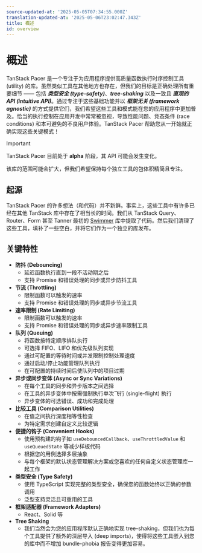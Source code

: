 ```yaml
---
source-updated-at: '2025-05-05T07:34:55.000Z'
translation-updated-at: '2025-05-06T23:02:47.343Z'
title: 概述
id: overview
---
```

# 概述

TanStack Pacer 是一个专注于为应用程序提供高质量函数执行时序控制工具 (utility) 的库。虽然类似工具在其他地方也存在，但我们的目标是正确处理所有重要细节 —— 包括 ***类型安全 (type-safety)***、***tree-shaking*** 以及一致且 ***直观的 API (intuitive API)***。通过专注于这些基础功能并以 ***框架无关 (framework agnostic)*** 的方式提供它们，我们希望这些工具和模式能在您的应用程序中更加普及。恰当的执行控制在应用开发中常常被忽视，导致性能问题、竞态条件 (race conditions) 和本可避免的不良用户体验。TanStack Pacer 帮助您从一开始就正确实现这些关键模式！

> [!IMPORTANT]
> TanStack Pacer 目前处于 **alpha** 阶段，其 API 可能会发生变化。
>
> 该库的范围可能会扩大，但我们希望保持每个独立工具的包体积精简且专注。

## 起源

TanStack Pacer 的许多想法（和代码）并不新鲜。事实上，这些工具中有许多已经在其他 TanStack 库中存在了相当长的时间。我们从 TanStack Query、Router、Form 甚至 Tanner 最初的 [Swimmer](https://github.com/tannerlinsley/swimmer) 库中提取了代码。然后我们清理了这些工具，填补了一些空白，并将它们作为一个独立的库发布。

## 关键特性

- **防抖 (Debouncing)**
  - 延迟函数执行直到一段不活动期之后
  - 支持 Promise 和错误处理的同步或异步防抖工具
- **节流 (Throttling)**
  - 限制函数可以触发的速率
  - 支持 Promise 和错误处理的同步或异步节流工具
- **速率限制 (Rate Limiting)**
  - 限制函数可以触发的速率
  - 支持 Promise 和错误处理的同步或异步速率限制工具
- **队列 (Queuing)**
  - 将函数按特定顺序排队执行
  - 可选择 FIFO、LIFO 和优先级队列实现
  - 通过可配置的等待时间或并发限制控制处理速度
  - 通过启动/停止功能管理队列执行
  - 在可配置的持续时间后使队列中的项目过期
- **异步或同步变体 (Async or Sync Variations)**
  - 在每个工具的同步和异步版本之间选择
  - 在工具的异步变体中按需强制执行单次飞行 (single-flight) 执行
  - 异步变体的可选错误、成功和完成处理
- **比较工具 (Comparison Utilities)**
  - 在值之间执行深度相等性检查
  - 为特定需求创建自定义比较逻辑
- **便捷的钩子 (Convenient Hooks)**
  - 使用预构建的钩子如 `useDebouncedCallback`、`useThrottledValue` 和 `useQueuedState` 等减少样板代码
  - 根据您的用例选择多层抽象
  - 与每个框架的默认状态管理解决方案或您喜欢的任何自定义状态管理库一起工作
- **类型安全 (Type Safety)**
  - 使用 TypeScript 实现完整的类型安全，确保您的函数始终以正确的参数调用
  - 泛型支持灵活且可重用的工具
- **框架适配器 (Framework Adapters)**
  - React、Solid 等
- **Tree Shaking**
  - 我们当然会为您的应用程序默认正确地实现 tree-shaking，但我们也为每个工具提供了额外的深层导入 (deep imports)，使得将这些工具嵌入到您的库中而不增加 bundle-phobia 报告变得更加容易。
